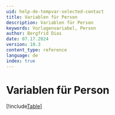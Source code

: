 ```yaml
---
uid: help-de-tempvar-selected-contact
title: Variablen für Person
description: Variablen für Person
keywords: Vorlagenvariabel, Person
author: Bergfrid Dias
date: 07.17.2024
version: 10.3
content_type: reference
language: de
index: true
---
```


# Variablen für Person

[!include[Table](../../../../../common/includes/variable/table-selected-contact.md)]
